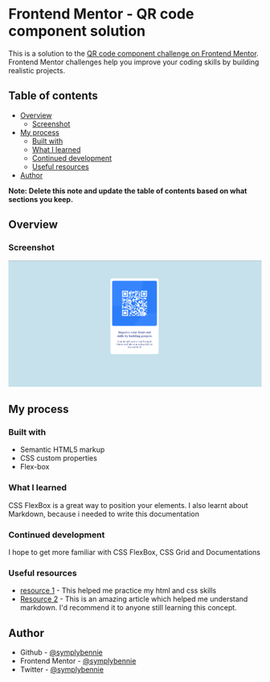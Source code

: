 # Frontend Mentor - QR code component solution

This is a solution to the [QR code component challenge on Frontend Mentor](https://www.frontendmentor.io/challenges/qr-code-component-iux_sIO_H). Frontend Mentor challenges help you improve your coding skills by building realistic projects. 

## Table of contents

- [Overview](#overview)
  - [Screenshot](#screenshot)
- [My process](#my-process)
  - [Built with](#built-with)
  - [What I learned](#what-i-learned)
  - [Continued development](#continued-development)
  - [Useful resources](#useful-resources)
- [Author](#author)

**Note: Delete this note and update the table of contents based on what sections you keep.**

## Overview

### Screenshot

![desktop screenshot](./images/screenshot%20(1).png)

## My process

### Built with

- Semantic HTML5 markup
- CSS custom properties
- Flex-box

### What I learned

CSS FlexBox is a great way to position your elements.
I also learnt about Markdown, because i needed to write this documentation


### Continued development

I hope to get more familiar with CSS FlexBox, CSS Grid and Documentations

### Useful resources

- [resource 1](https://freecodecamp.org) - This helped me practice my html and css skills
- [Resource 2](https://www.markdownguide.org/basic-syntax/) - This is an amazing article which helped me understand markdown. I'd recommend it to anyone still learning this concept.


## Author

- Github - [@symplybennie](https://github.com/symplybennie)
- Frontend Mentor - [@symplybennie](https://www.frontendmentor.io/profile/symplybennie)
- Twitter - [@symplybennie](https://www.twitter.com/symplybennie)